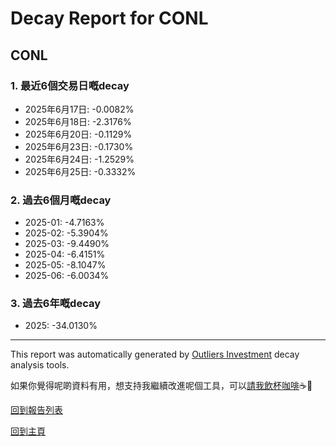# Decay Report for CONL

## CONL

### 1. 最近6個交易日嘅decay

- 2025年6月17日: -0.0082%
- 2025年6月18日: -2.3176%
- 2025年6月20日: -0.1129%
- 2025年6月23日: -0.1730%
- 2025年6月24日: -1.2529%
- 2025年6月25日: -0.3332%

### 2. 過去6個月嘅decay

- 2025-01: -4.7163%
- 2025-02: -5.3904%
- 2025-03: -9.4490%
- 2025-04: -6.4151%
- 2025-05: -8.1047%
- 2025-06: -6.0034%

### 3. 過去6年嘅decay

- 2025: -34.0130%

------------------------------
This report was automatically generated by [Outliers Investment](https://outliersecon.github.io/Outliers-Investment/) decay analysis tools.

如果你覺得呢啲資料有用，想支持我繼續改進呢個工具，可以[請我飲杯咖啡](https://buymeacoffee.com/outliersecon)☕🙏

[回到報告列表](https://outliersecon.github.io/Outliers-Investment/reports/reports_public)

[回到主頁](https://outliersecon.github.io/Outliers-Investment/)